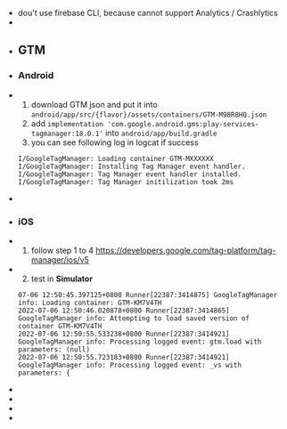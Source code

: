 - dou't use firebase CLI, because cannot support Analytics / Crashlytics
-
- ## GTM
- ### Android
- 1. download GTM json and put it into `android/app/src/{flavor}/assets/containers/GTM-M98R8HQ.json`
  2.  add `implementation 'com.google.android.gms:play-services-tagmanager:18.0.1'` into `android/app/build.gradle`
  3. you can see following log in logcat if success 
  ```
  I/GoogleTagManager: Loading container GTM-MXXXXXX
  I/GoogleTagManager: Installing Tag Manager event handler.
  I/GoogleTagManager: Tag Manager event handler installed.
  I/GoogleTagManager: Tag Manager initilization took 2ms
  ```
-
- ### iOS
- 1. follow step 1 to 4
  https://developers.google.com/tag-platform/tag-manager/ios/v5
- 2. test in **Simulator**
  ```
  07-06 12:50:45.397125+0800 Runner[22387:3414875] GoogleTagManager info: Loading container: GTM-KM7V4TH
  2022-07-06 12:50:46.020878+0800 Runner[22387:3414865] GoogleTagManager info: Attempting to load saved version of container GTM-KM7V4TH
  2022-07-06 12:50:55.533238+0800 Runner[22387:3414921] GoogleTagManager info: Processing logged event: gtm.load with parameters: (null)
  2022-07-06 12:50:55.723183+0800 Runner[22387:3414921] GoogleTagManager info: Processing logged event: _vs with parameters: {
  ```
-
-
-
-